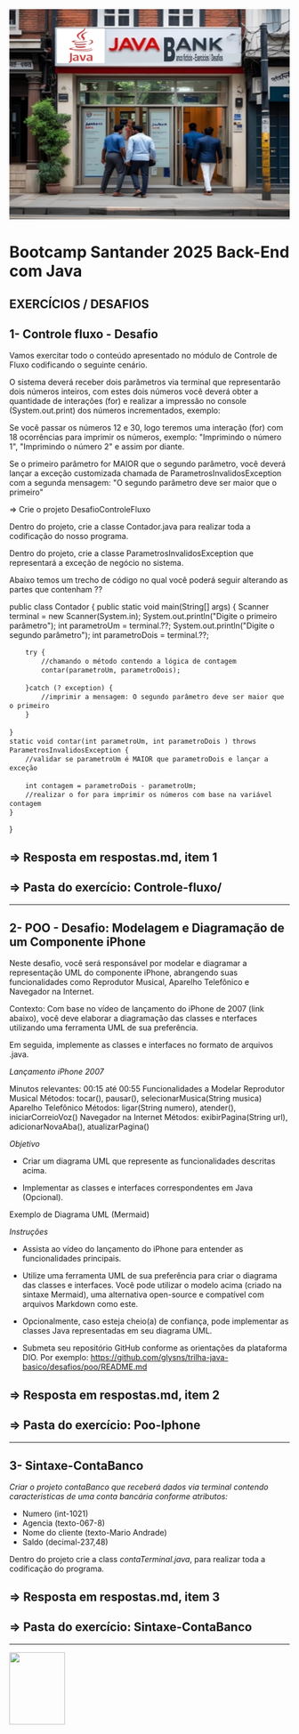 <img src="Sintaxe-ContaBanco/img-javaBank.jpg">

# Bootcamp Santander 2025 Back-End com Java

## EXERCÍCIOS / DESAFIOS

## 1- Controle fluxo - Desafio

Vamos exercitar todo o conteúdo apresentado no módulo de Controle de Fluxo codificando o seguinte cenário.

O sistema deverá receber dois parâmetros via terminal que representarão dois números inteiros, com estes dois números você deverá obter a quantidade de interações (for) e realizar a impressão no console (System.out.print) dos números incrementados, exemplo:

Se você passar os números 12 e 30, logo teremos uma interação (for) com 18 ocorrências para imprimir os números, exemplo: "Imprimindo o número 1", "Imprimindo o número 2" e assim por diante.

Se o primeiro parâmetro for MAIOR que o segundo parâmetro, você deverá lançar a exceção customizada chamada de ParametrosInvalidosException com a segunda mensagem: "O segundo parâmetro deve ser maior que o primeiro"

=> Crie o projeto DesafioControleFluxo

Dentro do projeto, crie a classe Contador.java para realizar toda a codificação do nosso programa.

Dentro do projeto, crie a classe ParametrosInvalidosException que representará a exceção de negócio no sistema.

Abaixo temos um trecho de código no qual você poderá seguir alterando as partes que contenham ??

public class Contador {
	public static void main(String[] args) {
		Scanner terminal = new Scanner(System.in);
		System.out.println("Digite o primeiro parâmetro");
		int parametroUm = terminal.??;
		System.out.println("Digite o segundo parâmetro");
		int parametroDois = terminal.??;
		
		try {
			//chamando o método contendo a lógica de contagem
			contar(parametroUm, parametroDois);
		
		}catch (? exception) {
			//imprimir a mensagem: O segundo parâmetro deve ser maior que o primeiro
		}
		
	}
	static void contar(int parametroUm, int parametroDois ) throws ParametrosInvalidosException {
		//validar se parametroUm é MAIOR que parametroDois e lançar a exceção
		
		int contagem = parametroDois - parametroUm;
		//realizar o for para imprimir os números com base na variável contagem
	}
}

## => Resposta em respostas.md, item 1
## => Pasta do exercício: Controle-fluxo/

-----------------------

## 2- POO - Desafio: Modelagem e Diagramação de um Componente iPhone

Neste desafio, você será responsável por modelar e diagramar a representação UML do componente iPhone, abrangendo suas funcionalidades como Reprodutor Musical, Aparelho Telefônico e Navegador na Internet.

Contexto: Com base no vídeo de lançamento do iPhone de 2007 (link abaixo), você deve elaborar a diagramação das classes e nterfaces utilizando uma ferramenta UML de sua preferência.

Em seguida, implemente as classes e interfaces no formato de arquivos .java.

*Lançamento iPhone 2007*

Minutos relevantes: 00:15 até 00:55
Funcionalidades a Modelar
Reprodutor Musical
Métodos: tocar(), pausar(), selecionarMusica(String musica)
Aparelho Telefônico
Métodos: ligar(String numero), atender(), iniciarCorreioVoz()
Navegador na Internet
Métodos: exibirPagina(String url), adicionarNovaAba(), atualizarPagina()

*Objetivo*

- Criar um diagrama UML que represente as funcionalidades descritas acima.

- Implementar as classes e interfaces correspondentes em Java (Opcional).

Exemplo de Diagrama UML (Mermaid)

*Instruções*

- Assista ao vídeo do lançamento do iPhone para entender as funcionalidades principais.

- Utilize uma ferramenta UML de sua preferência para criar o diagrama das classes e interfaces. Você pode utilizar o modelo acima (criado na sintaxe Mermaid), uma alternativa open-source e compatível com arquivos Markdown como este.

- Opcionalmente, caso esteja cheio(a) de confiança, pode implementar as classes Java representadas em seu diagrama UML.

- Submeta seu repositório GitHub conforme as orientações da plataforma DIO. Por exemplo:
https://github.com/glysns/trilha-java-basico/desafios/poo/README.md

## => Resposta em respostas.md, item 2
## => Pasta do exercício: Poo-Iphone

----------------------------

## 3- Sintaxe-ContaBanco

*Criar o projeto contaBanco que receberá dados via terminal contendo caracteristicas de uma conta bancária conforme atributos:*
  
  - Numero (int-1021)
  - Agencia (texto-067-8)
  - Nome do cliente (texto-Mario Andrade)
  - Saldo (decimal-237,48)

Dentro do projeto crie a class *contaTerminal.java*, para realizar toda a codificação do programa.

## => Resposta em respostas.md, item 3
## => Pasta do exercício: Sintaxe-ContaBanco

__________________________________________________

<img src="https://solmorcillo.com.br/imgs_public/logo_SM.jpg" width="100px" height="130px">





